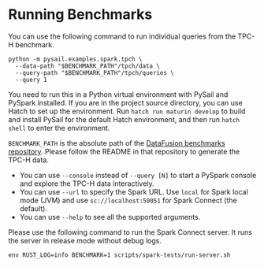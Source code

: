 # Running Benchmarks

You can use the following command to run individual queries from the TPC-H benchmark.

```shell
python -m pysail.examples.spark.tpch \
  --data-path "$BENCHMARK_PATH"/tpch/data \
  --query-path "$BENCHMARK_PATH"/tpch/queries \
  --query 1
```

You need to run this in a Python virtual environment with PySail and PySpark installed.
If you are in the project source directory, you can use Hatch to set up the environment.
Run `hatch run maturin develop` to build and install PySail for the default Hatch environment,
and then run `hatch shell` to enter the environment.

`BENCHMARK_PATH` is the absolute path of the [DataFusion benchmarks repository](https://github.com/apache/datafusion-benchmarks).
Please follow the README in that repository to generate the TPC-H data.

- You can use `--console` instead of `--query [N]` to start a PySpark console and explore the TPC-H data interactively.
- You can use `--url` to specify the Spark URL. Use `local` for Spark local mode (JVM) and use `sc://localhost:50051` for Spark Connect (the default).
- You can use `--help` to see all the supported arguments.

Please use the following command to run the Spark Connect server.
It runs the server in release mode without debug logs.

```shell
env RUST_LOG=info BENCHMARK=1 scripts/spark-tests/run-server.sh
```
